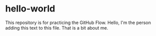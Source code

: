 # hello-world
This repository is for practicing the GitHub Flow.
Hello, I'm the person adding this text to this file.
That is a bit about me.

